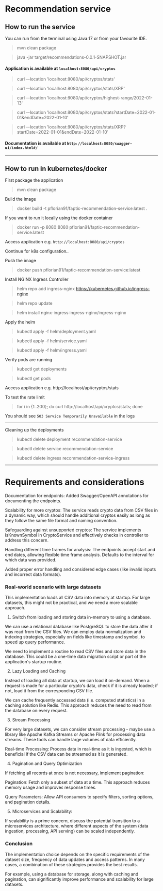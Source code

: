 # Recommendation service

## How to run the service

You can run from the terminal using Java 17 or from your favourite IDE.

> mvn clean package 

> java -jar target/recommendations-0.0.1-SNAPSHOT.jar

#### Application is available at `localhost:8080/api/cryptos`

> curl --location 'localhost:8080/api/cryptos/stats'

> curl --location 'localhost:8080/api/cryptos/stats/XRP'

> curl --location 'localhost:8080/api/cryptos/highest-range/2022-01-13'

> curl --location 'localhost:8080/api/cryptos/stats?startDate=2022-01-01&endDate=2022-01-10'

> curl --location 'localhost:8080/api/cryptos/stats/XRP?startDate=2022-01-01&endDate=2022-01-10'

#### Documentation is available at `http://localhost:8080/swagger-ui/index.html#/`

---

## How to run in kubernetes/docker

First package the application
> mvn clean package

Build the image
> docker build -t pflorian91/faptic-recommendation-service:latest .

If you want to run it locally using the docker container
> docker run -p 8080:8080 pflorian91/faptic-recommendation-service:latest

Access application e.g. `http://localhost:8080/api/cryptos`

Continue for k8s configuration..

Push the image
> docker push pflorian91/faptic-recommendation-service:latest

Install NGINX Ingress Controller
> helm repo add ingress-nginx https://kubernetes.github.io/ingress-nginx

> helm repo update

> helm install nginx-ingress ingress-nginx/ingress-nginx

Apply the helm
> kubectl apply -f helm/deployment.yaml

> kubectl apply -f helm/service.yaml

> kubectl apply -f helm/ingress.yaml

Verify pods are running
> kubectl get deployments

> kubectl get pods

Access application e.g. http://localhost/api/cryptos/stats

To test the rate limit

> for i in {1..200}; do curl http://localhost/api/cryptos/stats; done

You should see `503 Service Temporarily Unavailable` in the logs

----

Cleaning up the deployments

> kubectl delete deployment recommendation-service

> kubectl delete service recommendation-service

> kubectl delete ingress recommendation-service-ingress

---

# Requirements and considerations

Documentation for endpoints: Added Swagger/OpenAPI annotations for documenting the endpoints.

Scalability for more cryptos: The service reads crypto data from CSV files in a dynamic way, which should handle additional cryptos easily as long as they follow the same file format and naming convention.

Safeguarding against unsupported cryptos: The service implements isKnownSymbol in CryptoService and effectively checks in controller to address this concern.

Handling different time frames for analysis: The endpoints accept start and end dates, allowing flexible time frame analysis. Defaults to the interval for which data was provided.

Added proper error handling and considered edge cases (like invalid inputs and incorrect data formats).



### Real-world scenario with large datasets

This implementation loads all CSV data into memory at startup. For large datasets, this might not be practical, and we need a more scalable approach.

1. Switch from loading and storing data in-memory to using a database.

We can use a relational database like PostgreSQL to store the data after it was read from the CSV files. We can employ data normalization and indexing strategies, especially on fields like timestamp and symbol, to speed up query performance.

We need to implement a routine to read CSV files and store data in the database. This could be a one-time data migration script or part of the application's startup routine.

2. Lazy Loading and Caching

Instead of loading all data at startup, we can load it on-demand. When a request is made for a particular crypto's data, check if it is already loaded; if not, load it from the corresponding CSV file.

We can cache frequently accessed data (i.e. computed statistics) in a caching solution like Redis. This approach reduces the need to read from the database on every request.

3. Stream Processing

For very large datasets, we can consider stream processing - maybe use a library like Apache Kafka Streams or Apache Flink for processing data streams. These tools can handle large volumes of data efficiently.

Real-time Processing: Process data in real-time as it is ingested, which is beneficial if the CSV data can be streamed as it is generated.

4. Pagination and Query Optimization

If fetching all records at once is not necessary, implement pagination:

Pagination: Fetch only a subset of data at a time. This approach reduces memory usage and improves response times.

Query Parameters: Allow API consumers to specify filters, sorting options, and pagination details.

5. Microservices and Scalability:

If scalability is a prime concern, discuss the potential transition to a microservices architecture, where different aspects of the system (data ingestion, processing, API serving) can be scaled independently.


### Conclusion 

The implementation choice depends on the specific requirements of the dataset size, frequency of data updates and access patterns. 
In many cases, a combination of these strategies provides the best results. 

For example, using a database for storage, along with caching and pagination, can significantly improve performance and scalability for large datasets.